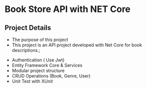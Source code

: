 # Book Store API with NET Core
## Project Details

* The purpose of this project
* This project is an API project developed with Net Core for book descriptions.;
- Authentication ( Use Jwt)
- Entity Framework Core & Services
- Modular project structure
- CRUD Operations (Book, Genre, User)
- Unit Test with XUnit

